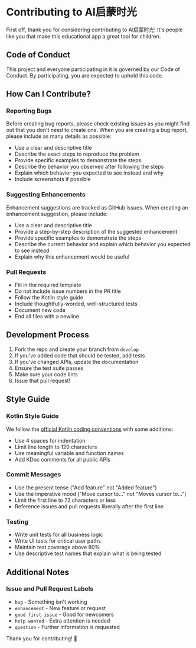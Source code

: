 # Contributing to AI启蒙时光

First off, thank you for considering contributing to AI启蒙时光! It's people like you that make this educational app a great tool for children.

## Code of Conduct

This project and everyone participating in it is governed by our Code of Conduct. By participating, you are expected to uphold this code.

## How Can I Contribute?

### Reporting Bugs

Before creating bug reports, please check existing issues as you might find out that you don't need to create one. When you are creating a bug report, please include as many details as possible:

* Use a clear and descriptive title
* Describe the exact steps to reproduce the problem
* Provide specific examples to demonstrate the steps
* Describe the behavior you observed after following the steps
* Explain which behavior you expected to see instead and why
* Include screenshots if possible

### Suggesting Enhancements

Enhancement suggestions are tracked as GitHub issues. When creating an enhancement suggestion, please include:

* Use a clear and descriptive title
* Provide a step-by-step description of the suggested enhancement
* Provide specific examples to demonstrate the steps
* Describe the current behavior and explain which behavior you expected to see instead
* Explain why this enhancement would be useful

### Pull Requests

* Fill in the required template
* Do not include issue numbers in the PR title
* Follow the Kotlin style guide
* Include thoughtfully-worded, well-structured tests
* Document new code
* End all files with a newline

## Development Process

1. Fork the repo and create your branch from `develop`
2. If you've added code that should be tested, add tests
3. If you've changed APIs, update the documentation
4. Ensure the test suite passes
5. Make sure your code lints
6. Issue that pull request!

## Style Guide

### Kotlin Style Guide

We follow the [official Kotlin coding conventions](https://kotlinlang.org/docs/coding-conventions.html) with some additions:

* Use 4 spaces for indentation
* Limit line length to 120 characters
* Use meaningful variable and function names
* Add KDoc comments for all public APIs

### Commit Messages

* Use the present tense ("Add feature" not "Added feature")
* Use the imperative mood ("Move cursor to..." not "Moves cursor to...")
* Limit the first line to 72 characters or less
* Reference issues and pull requests liberally after the first line

### Testing

* Write unit tests for all business logic
* Write UI tests for critical user paths
* Maintain test coverage above 80%
* Use descriptive test names that explain what is being tested

## Additional Notes

### Issue and Pull Request Labels

* `bug` - Something isn't working
* `enhancement` - New feature or request
* `good first issue` - Good for newcomers
* `help wanted` - Extra attention is needed
* `question` - Further information is requested

Thank you for contributing! 🎉